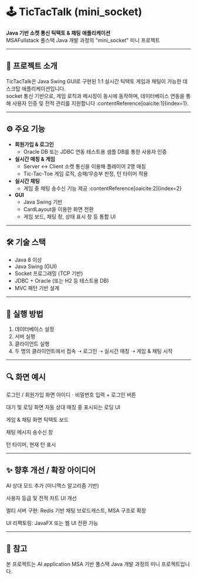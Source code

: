# 🕹 TicTacTalk (mini_socket)

**Java 기반 소켓 통신 틱택토 & 채팅 애플리케이션**  
MSAFullstack 풀스택 Java 개발 과정의 "mini_socket" 미니 프로젝트

---

## 🎯 프로젝트 소개

TicTacTalk은 Java Swing GUI로 구현된 1:1 실시간 틱택토 게임과 채팅이 가능한 데스크탑 애플리케이션입니다.  
socket 통신 기반으로, 게임 로직과 메시징이 동시에 동작하며, 데이터베이스 연동을 통해 사용자 인증 및 전적 관리를 지원합니다 :contentReference[oaicite:1]{index=1}.

---

## ⚙️ 주요 기능

- **회원가입 & 로그인**
  - Oracle DB 또는 JDBC 연동 테스트용 샘플 DB를 통한 사용자 인증
- **실시간 매칭 & 게임**
  - Server ↔ Client 소켓 통신을 이용해 플레이어 2명 매칭
  - Tic-Tac-Toe 게임 로직, 승패/무승부 판정, 턴 타이머 적용
- **실시간 채팅**
  - 게임 중 채팅 송수신 기능 제공 :contentReference[oaicite:2]{index=2}
- **GUI**
  - Java Swing 기반
  - CardLayout을 이용한 화면 전환
  - 게임 보드, 채팅 창, 상태 표시 창 등 통합 UI

---

## 🛠️ 기술 스택

- Java 8 이상
- Java Swing (GUI)
- Socket 프로그래밍 (TCP 기반)
- JDBC + Oracle (또는 H2 등 테스트용 DB)
- MVC 패턴 기반 설계

---

## 🚀 실행 방법

1. 데이터베이스 설정  
2. 서버 실행
3. 클라이언트 실행
4. 두 명의 클라이언트에서 접속 ➝ 로그인 ➝ 실시간 매칭 ➝ 게임 & 채팅 시작
---

## 🔍 화면 예시
로그인 / 회원가입 화면
아이디ㆍ비밀번호 입력 + 로그인 버튼

대기 및 로딩 화면
자동 상대 매칭 중 표시되는 로딩 UI

게임 & 채팅 화면
틱택토 보드

채팅 메시지 송수신 창

턴 타이머, 현재 턴 표시

---

## ✨ 향후 개선 / 확장 아이디어
AI 상대 모드 추가 (미니맥스 알고리즘 기반)

사용자 등급 및 전적 차트 UI 개선

멀티 서버 구현: Redis 기반 채팅 브로드캐스트, MSA 구조로 확장

UI 리팩토링: JavaFX 또는 웹 UI 전환 가능

---
## 📌 참고
본 프로젝트는 AI application MSA 기반 풀스택 Java 개발 과정의 미니 프로젝트입니다.
